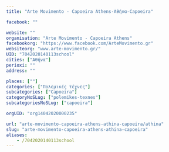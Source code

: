 ```yaml
---
title: "Arte Movimento - Capoeira Athens-Αθήνα-Capoeira"

facebook: ""

website: ""
organisation: "Arte Movimento - Capoeira Athens"
facebookorg: "https://www.facebook.com/ArteMovimento.gr"
websiteorg: "www.arte-movimento.gr/"
UID: "7042020140113school"
cities: ["Αθήνα"]
perioxi: ""
address: ""

places: [""]
categories: ["Πολεμικές τέχνες"]
subcategories: ["Capoeira"]
categoryNoSLug: ["polemikes-texnes"]
subcategoriesNoSLug: ["capoeira"]

orgUID: "org14042020000235"

url: "arte-movimento-capoeira-athens-athina-capoeira/athina"
slug: "arte-movimento-capoeira-athens-athina-capoeira"
aliases:
    - /7042020140113school
---
```





